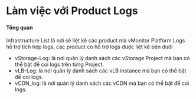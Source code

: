 # Làm việc với Product Logs

#### Tổng quan <a href="#lamviecvoiproductlogs-tongquan" id="lamviecvoiproductlogs-tongquan"></a>

Infrastructure List là nơi sẽ liệt kê các product mà vMonitor Platform Logs hỗ trợ tích hợp logs, các product có hỗ trợ logs được liệt kê bên dưới

* vStorage-Log: là nơi quản lý danh sách các vStorage Project mà bạn có thể bật để coi logs trên từng Project.
* vLB-Log: là nơi quản lý danh sách các vLB instance mà bạn có thể bật để coi logs.
* vCDN\_log: là nơi quản lý danh sách các vCDN mà bạn có thể bật để coi logs.
